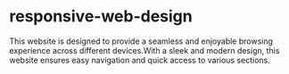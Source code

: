 # responsive-web-design
This website is
designed to provide a seamless and enjoyable browsing experience across different devices.With a sleek and modern design,
this website ensures easy navigation and quick access to various sections. 
